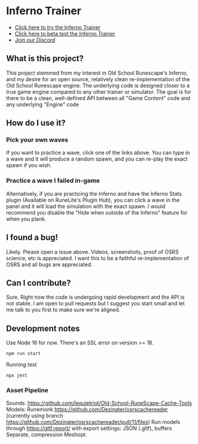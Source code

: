 # Inferno Trainer

- [Click here to try the Inferno Trainer](https://www.infernotrainer.com/)
- [Click here to beta test the Inferno Trainer](https://beta.infernotrainer.com/)
- [Join our Discord](https://discord.gg/Z3ZyY7Yzt5)

## What is this project?

This project stemmed from my interest in Old School Runescape's Inferno, and my desire for an open source, relatively clean re-implementation of the Old School Runescape engine. The underlying code is designed closer to a true game engine compared to any other trainer or simulator. The goal is for there to be a clean, well-defined API between all "Game Content" code and any underlying "Engine" code

## How do I use it?

### Pick your own waves

If you want to practice a wave, click one of the links above. You can type in a wave and it will produce a random spawn, and you can re-play the exact spawn if you wish.

### Practice a wave I failed in-game

Alternatively, if you are practicing the Inferno and have the Inferno Stats plugin (Available on RuneLite's Plugin Hub), you can click a wave in the panel and it will load the simulation with the exact spawn. I would recommend you disable the "Hide when outside of the Inferno" feature for when you plank.

## I found a bug!

Likely. Please open a issue above. Videos, screenshots, proof of OSRS science, etc is appreciated. I want this to be a faithful re-implementation of OSRS and all bugs are appreciated.

## Can I contribute?

Sure. Right now the code is undergoing rapid development and the API is not stable. I am open to pull requests but I suggest you start small and let me talk to you first to make sure we're aligned.

## Development notes

Use Node 16 for now. There's an SSL error on version >= 18.

    npm run start

Running test

    npx jest

### Asset Pipeline

Sounds: https://github.com/lequietriot/Old-School-RuneScape-Cache-Tools
Models: Runemonk https://github.com/Dezinater/osrscachereader (currently using branch https://github.com/Dezinater/osrscachereader/pull/11/files)
Run models through https://gltf.report/ with export settings: JSON (.gltf), buffers Separate, compression Meshopt.
